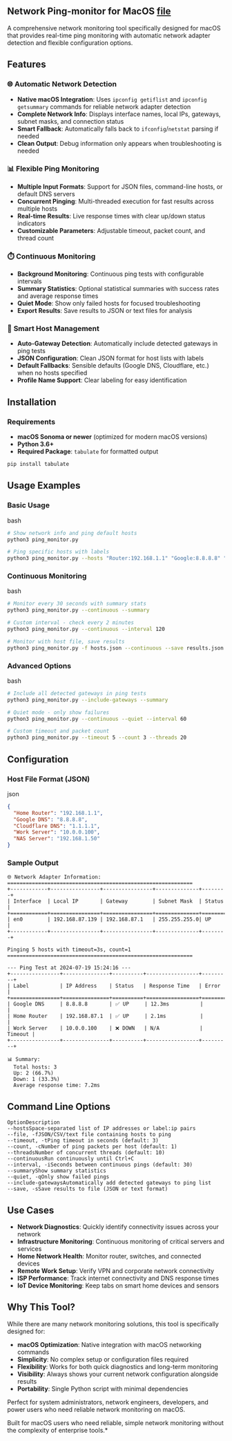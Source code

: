 ## Network Ping-monitor for MacOS [file](https://github.com/skaboy71/MISC_SCRIPTS/blob/main/python/ping_monitor.py)
A comprehensive network monitoring tool specifically designed for macOS that provides real-time ping monitoring with automatic network adapter detection and flexible configuration options.

## Features

### 🌐 **Automatic Network Detection**
- **Native macOS Integration**: Uses `ipconfig getiflist` and `ipconfig getsummary` commands for reliable network adapter detection
- **Complete Network Info**: Displays interface names, local IPs, gateways, subnet masks, and connection status
- **Smart Fallback**: Automatically falls back to `ifconfig`/`netstat` parsing if needed
- **Clean Output**: Debug information only appears when troubleshooting is needed

### 📊 **Flexible Ping Monitoring**
- **Multiple Input Formats**: Support for JSON files, command-line hosts, or default DNS servers
- **Concurrent Pinging**: Multi-threaded execution for fast results across multiple hosts
- **Real-time Results**: Live response times with clear up/down status indicators
- **Customizable Parameters**: Adjustable timeout, packet count, and thread count

### ⏱️ **Continuous Monitoring**
- **Background Monitoring**: Continuous ping tests with configurable intervals
- **Summary Statistics**: Optional statistical summaries with success rates and average response times
- **Quiet Mode**: Show only failed hosts for focused troubleshooting
- **Export Results**: Save results to JSON or text files for analysis

### 🎯 **Smart Host Management**
- **Auto-Gateway Detection**: Automatically include detected gateways in ping tests
- **JSON Configuration**: Clean JSON format for host lists with labels
- **Default Fallbacks**: Sensible defaults (Google DNS, Cloudflare, etc.) when no hosts specified
- **Profile Name Support**: Clear labeling for easy identification

## Installation

### Requirements
- **macOS Sonoma or newer** (optimized for modern macOS versions)
- **Python 3.6+**
- **Required Package**: `tabulate` for formatted output

```bash
pip install tabulate
```

## Usage Examples

### Basic Usage

bash

```bash
# Show network info and ping default hosts
python3 ping_monitor.py

# Ping specific hosts with labels
python3 ping_monitor.py --hosts "Router:192.168.1.1" "Google:8.8.8.8" "Work:10.0.0.100"
```

### Continuous Monitoring

bash

```bash
# Monitor every 30 seconds with summary stats
python3 ping_monitor.py --continuous --summary

# Custom interval - check every 2 minutes
python3 ping_monitor.py --continuous --interval 120

# Monitor with host file, save results
python3 ping_monitor.py -f hosts.json --continuous --save results.json
```

### Advanced Options

bash

```bash
# Include all detected gateways in ping tests
python3 ping_monitor.py --include-gateways --summary

# Quiet mode - only show failures
python3 ping_monitor.py --continuous --quiet --interval 60

# Custom timeout and packet count
python3 ping_monitor.py --timeout 5 --count 3 --threads 20
```

## Configuration

### Host File Format (JSON)

json

```json
{
  "Home Router": "192.168.1.1",
  "Google DNS": "8.8.8.8",
  "Cloudflare DNS": "1.1.1.1",
  "Work Server": "10.0.0.100",
  "NAS Server": "192.168.1.50"
}
```

### Sample Output

```
🌐 Network Adapter Information:
============================================================
+------------+----------------+----------------+--------------+--------+
| Interface  | Local IP       | Gateway        | Subnet Mask  | Status |
+============+================+================+==============+========+
| en0        | 192.168.87.139 | 192.168.87.1   | 255.255.255.0| UP     |
+------------+----------------+----------------+--------------+--------+

Pinging 5 hosts with timeout=3s, count=1
============================================================

--- Ping Test at 2024-07-19 15:24:16 ---
+----------------+---------------+----------+-----------------+---------+
| Label          | IP Address    | Status   | Response Time   | Error   |
+================+===============+==========+=================+=========+
| Google DNS     | 8.8.8.8       | ✅ UP     | 12.3ms          |         |
| Home Router    | 192.168.87.1  | ✅ UP     | 2.1ms           |         |
| Work Server    | 10.0.0.100    | ❌ DOWN   | N/A             | Timeout |
+----------------+---------------+----------+-----------------+---------+

📊 Summary:
  Total hosts: 3
  Up: 2 (66.7%)
  Down: 1 (33.3%)
  Average response time: 7.2ms
```

## Command Line Options

```
OptionDescription
--hostsSpace-separated list of IP addresses or label:ip pairs
--file, -fJSON/CSV/text file containing hosts to ping
--timeout, -tPing timeout in seconds (default: 3)
--count, -cNumber of ping packets per host (default: 1)
--threadsNumber of concurrent threads (default: 10)
--continuousRun continuously until Ctrl+C
--interval, -iSeconds between continuous pings (default: 30)
--summaryShow summary statistics
--quiet, -qOnly show failed pings
--include-gatewaysAutomatically add detected gateways to ping list
--save, -sSave results to file (JSON or text format)
```

## Use Cases

- **Network Diagnostics**: Quickly identify connectivity issues across your network
- **Infrastructure Monitoring**: Continuous monitoring of critical servers and services
- **Home Network Health**: Monitor router, switches, and connected devices
- **Remote Work Setup**: Verify VPN and corporate network connectivity
- **ISP Performance**: Track internet connectivity and DNS response times
- **IoT Device Monitoring**: Keep tabs on smart home devices and sensors

## Why This Tool?

While there are many network monitoring solutions, this tool is specifically designed for:

- **macOS Optimization**: Native integration with macOS networking commands
- **Simplicity**: No complex setup or configuration files required
- **Flexibility**: Works for both quick diagnostics and long-term monitoring
- **Visibility**: Always shows your current network configuration alongside results
- **Portability**: Single Python script with minimal dependencies

Perfect for system administrators, network engineers, developers, and power users who need reliable network monitoring on macOS.

Built for macOS users who need reliable, simple network monitoring without the complexity of enterprise tools.*
